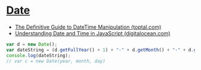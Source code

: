 # [Date](https://jsfiddle.net/janis_rullis/pL1xbcwk)

* [The Definitive Guide to DateTime Manipulation (toptal.com)](https://www.toptal.com/software/definitive-guide-to-datetime-manipulation)
* [Understanding Date and Time in JavaScript (digitalocean.com)](https://www.digitalocean.com/community/tutorials/understanding-date-and-time-in-javascript)

```js
var d = new Date();
var dateString = (d.getFullYear() + 1) + "-" + d.getMonth() + "-" + d.getDate();
console.log(dateString);
// var c = new Date(year, month, day)
```

